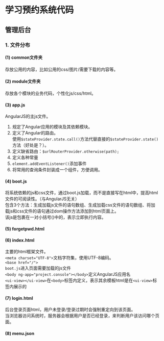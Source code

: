 # 学习预约系统代码
## 管理后台
### 1. __文件分布__  
#### (1) common文件夹  
存放公用的内容，比如公用的css/图片/需要下载的内容等。
#### (2) module文件夹  
存放各个模块的业务代码，个性化js/css/html。
#### (3) app.js  
AngularJS的主js文件。  
1. 规定了Angular应用的模块及其依赖模块。  
2. 定义了Angular的路由。  
使用`$stateProvider.state.call()`方法代替直接的`$stateProvider.state()`方法（好处是？）。  
3. 定义缺省路由：`$urlRouterProvider.otherwise(path);`  
4. 定义各种常量  
5. `element.addEventListener()`添加事件  
6. 将常用的查询条件封装成一个组件，方便调用。  


#### (4) boot.js  
将系统依赖的js和css文件，通过boot.js加载，而不是直接写在html中，提高html文件的可阅读性。（与AngularJS无关）  
包含3个方法：生成加载js文件的语句数组、生成加载css文件的语句数组、将加载js和css文件的语句通过dom操作方法添加到html页面上。  
该js是包裹在一对小括号()中的，表示立即执行内容。  
#### (5) forgetpwd.html  
#### (6) index.html  
主要的html框架文件。  
`<meta charset="UTF-8">`文档字符集，使用UTF-8编码。  
`<base href="/">`  
`boot.js`进入页面需要加载的js文件  
`<body ng-app="project.console"></body>`定义AngularJS应用名  
`<ui-view></ui-view>`在`<body>`标签内定义，表示其余模板html是在`<ui-view>`标签内展示的  
#### (7) login.html
后台登录页面html，用户未登录/登录过期时会强制重定向到该页面。  
当浏览器访问系统时，服务器会根据用户是否已经登录，来判断用户该访问哪个页面。
#### (8) menu.json  